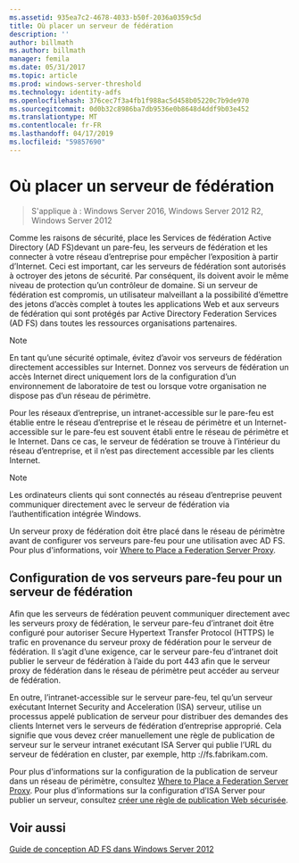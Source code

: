 ```yaml
---
ms.assetid: 935ea7c2-4678-4033-b50f-2036a0359c5d
title: Où placer un serveur de fédération
description: ''
author: billmath
ms.author: billmath
manager: femila
ms.date: 05/31/2017
ms.topic: article
ms.prod: windows-server-threshold
ms.technology: identity-adfs
ms.openlocfilehash: 376cec7f3a4fb1f988ac5d458b05220c7b9de970
ms.sourcegitcommit: 0d0b32c8986ba7db9536e0b8648d4ddf9b03e452
ms.translationtype: MT
ms.contentlocale: fr-FR
ms.lasthandoff: 04/17/2019
ms.locfileid: "59857690"
---
```

# <a name="where-to-place-a-federation-server"></a>Où placer un serveur de fédération

>S'applique à : Windows Server 2016, Windows Server 2012 R2, Windows Server 2012

Comme les raisons de sécurité, place les Services de fédération Active Directory \(AD FS\)devant un pare-feu, les serveurs de fédération et les connecter à votre réseau d’entreprise pour empêcher l’exposition à partir d’Internet. Ceci est important, car les serveurs de fédération sont autorisés à octroyer des jetons de sécurité. Par conséquent, ils doivent avoir le même niveau de protection qu’un contrôleur de domaine. Si un serveur de fédération est compromis, un utilisateur malveillant a la possibilité d’émettre des jetons d’accès complet à toutes les applications Web et aux serveurs de fédération qui sont protégés par Active Directory Federation Services \(AD FS\) dans toutes les ressources organisations partenaires.  
  
> [!NOTE]  
> En tant qu’une sécurité optimale, évitez d’avoir vos serveurs de fédération directement accessibles sur Internet. Donnez vos serveurs de fédération un accès Internet direct uniquement lors de la configuration d’un environnement de laboratoire de test ou lorsque votre organisation ne dispose pas d’un réseau de périmètre.  
  
Pour les réseaux d’entreprise, un intranet\-accessible sur le pare-feu est établie entre le réseau d’entreprise et le réseau de périmètre et un Internet\-accessible sur le pare-feu est souvent établi entre le réseau de périmètre et le Internet. Dans ce cas, le serveur de fédération se trouve à l’intérieur du réseau d’entreprise, et il n’est pas directement accessible par les clients Internet.  
  
> [!NOTE]  
> Les ordinateurs clients qui sont connectés au réseau d’entreprise peuvent communiquer directement avec le serveur de fédération via l’authentification intégrée Windows.  
  
Un serveur proxy de fédération doit être placé dans le réseau de périmètre avant de configurer vos serveurs pare-feu pour une utilisation avec AD FS. Pour plus d'informations, voir [Where to Place a Federation Server Proxy](Where-to-Place-a-Federation-Server-Proxy.md).  
  
## <a name="configuring-your-firewall-servers-for-a-federation-server"></a>Configuration de vos serveurs pare-feu pour un serveur de fédération  
Afin que les serveurs de fédération peuvent communiquer directement avec les serveurs proxy de fédération, le serveur pare-feu d’intranet doit être configuré pour autoriser Secure Hypertext Transfer Protocol \(HTTPS\) le trafic en provenance du serveur proxy de fédération pour le serveur de fédération. Il s’agit d’une exigence, car le serveur pare-feu d’intranet doit publier le serveur de fédération à l’aide du port 443 afin que le serveur proxy de fédération dans le réseau de périmètre peut accéder au serveur de fédération.  
  
En outre, l’intranet\-accessible sur le serveur pare-feu, tel qu’un serveur exécutant Internet Security and Acceleration \(ISA\) serveur, utilise un processus appelé publication de serveur pour distribuer des demandes des clients Internet vers le serveurs de fédération d’entreprise approprié. Cela signifie que vous devez créer manuellement une règle de publication de serveur sur le serveur intranet exécutant ISA Server qui publie l’URL du serveur de fédération en cluster, par exemple, http :\/\/fs.fabrikam.com.  
  
Pour plus d'informations sur la configuration de la publication de serveur dans un réseau de périmètre, consultez [Where to Place a Federation Server Proxy](Where-to-Place-a-Federation-Server-Proxy.md). Pour plus d’informations sur la configuration d’ISA Server pour publier un serveur, consultez [créer une règle de publication Web sécurisée](https://go.microsoft.com/fwlink/?LinkId=75182).  
  
## <a name="see-also"></a>Voir aussi
[Guide de conception AD FS dans Windows Server 2012](AD-FS-Design-Guide-in-Windows-Server-2012.md)
